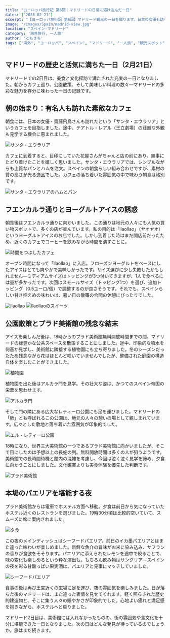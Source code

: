 ```yaml
---
title: "ヨーロッパ旅行記 第6回：マドリードの日常に溶け込んだ一日"
dates: ["2025-02-21"]
excerpt: "【ヨーロッパ旅行記 第6回】マドリード観光の一日を綴ります。日本の女優も訪れた「サンタ・エウラリア」での朝食から始まり、フエンカルラ通りの「llaollao」でのヨーグルトアイス体験、レティーロ公園散策、そして夜はシーフードパエリアとサングリアを堪能。プラド美術館の長蛇の列を断念するなど、計画の変更も含めた等身大の旅行記。王宮近くの広場での夜の雰囲気まで、マドリードの街の多彩な魅力を探索した充実の一日。"
image: "/images/Spain/madrid-view.jpg"
location: "スペイン-マドリード"
category: '海外旅行, 一人旅'
author: 'ともきち'
tags: ["海外", "ヨーロッパ", "スペイン", "マドリード", "一人旅", "観光スポット", "グルメ", "スペイン料理", "レティーロ公園", "プラド美術館", "アルカラ門", "カフェ巡り", "パエリア"]
---
```


## マドリードの歴史と活気に満ちた一日（2月21日）

マドリードでの2日目は、美食と文化探訪で満たされた充実の一日となりました。朝からカフェ巡り、公園散策、そして美味しい料理の数々—マドリードの多彩な魅力を存分に味わった一日の記録です。

## 朝の始まり：有名人も訪れた素敵なカフェ

朝食には、日本の女優・齋藤飛鳥さんも訪れたという「サンタ・エウラリア」というカフェを目指しました。途中、テアトル・レアル（王立劇場）の荘厳な外観も見学する機会に恵まれました。

![サンタ・エウラリア](/images/Spain/santa-eulalia1.jpg)

カフェに到着すると、目印にしていた花屋さんがちゃんと店の前にあり、無事にたどり着けたことを嬉しく思いました。サンタ・エウラリアでは、シンプルながらも上質なパンとハムを注文。スペインの朝食らしい組み合わせですが、素材の質の高さが光る逸品でした。カフェの落ち着いた雰囲気の中で味わう朝食は格別です。

![サンタ・エウラリアのハムとパン](/images/Spain/santa-eulalia3.jpg)

## フエンカルラ通りとヨーグルトアイスの誘惑

朝食後はフエンカルラ通りに向かいました。この通りは地元の人々にも人気の買い物スポットで、多くの店が並んでいます。私の目的は「llaollao」（ヤオヤオ）というヨーグルトアイスのお店でした。しかし到着した時はまだ開店前だったため、近くのカフェでコーヒーを飲みながら時間を潰すことに。

![時間をつぶしたカフェ](/images/Spain/delisk.jpg)

オープン時間になって「llaollao」に入店。フローズンヨーグルトをベースにしたアイスはとても爽やかで美味しかったです。サイズ選びに少し失敗したかもしれません—ミディアムサイズはトッピングが3つ付いてきますが、1人で食べるには量が多かったです。次回はスモールサイズ（トッピング1つ）を選び、追加トッピング（0.5ユーロ/個）で調整するのが良さそうです。それでも、スペインらしい甘さ控えめの味わいは、暑い日の散策の合間の休憩にぴったりでした。

![llaollao](/images/Spain/llaollao.jpg)
![llaollaoのスイーツ](/images/Spain/llaollao2.jpg)

## 公園散策とプラド美術館の残念な結末

アイスを楽しんだ後は、18時からのプラド美術館無料開放時間までの間、マドリードの緑豊かな公共スペースを散策することにしました。途中、印象的な噴水を何基か見学し、美術館に隣接する植物園にも立ち寄りました。冬のシーズンだったため残念ながら花はほとんど咲いていませんでしたが、整備された庭園の構造自体を楽しむことができました。

![植物園](/images/Spain/real-jardin-botanico.jpg)

植物園を出た後はアルカラ門を見学。その壮大な姿は、かつてのスペイン帝国の栄華を思わせます。

![アルカラ門](/images/Spain/puerta-de-alcala.jpg)

そして門の隣にある広大なレティーロ公園にも足を運びました。マドリードの「肺」とも呼ばれるこの公園は、地元の人々の憩いの場として親しまれています。広々とした敷地と落ち着いた雰囲気が印象的でした。

![エル・レティーロ公園](/images/Spain/parque-de-el-retiro.jpg)

18時になり、世界三大美術館の一つであるプラド美術館に向かいましたが、そこで目にしたのは予想以上の長蛇の列。無料開放時間は多くの人が狙うようです。美術館での長時間待機と館内の混雑を考慮し、今回は泣く泣く見学を諦め、夕食に向かうことにしました。文化鑑賞よりも美食体験を優先した判断です。

![プラド美術館](/images/Spain/museo-del-prado.jpg)

## 本場のパエリアを堪能する夜

プラド美術館からは電車でホステル方面へ移動。夕食は前日から気になっていたホステル近くのレストランを選びました。19時30分頃は比較的空いていて、スムーズに席に案内されました。

![夕食](/images/Spain/loredo.jpg)

この夜のメインディッシュはシーフードパエリア。前日のイカ墨パエリアとはまた違った味わいが楽しめました。新鮮な魚介の旨味がお米に染み込み、サフランの香りが食欲をそそります。パエリアに添えられたレモンを途中で絞ることで、味の変化も楽しめるという粋な演出も。もちろん飲み物はサングリア—スペインの夜を彩る甘酸っぱい果実酒は、パエリアと見事にマッチしていました。

![シーフードパエリア](/images/Spain/loredo2.jpg)

食事の後は再び王宮近くの広場に足を運び、夜の雰囲気を楽しみました。日が落ちた後のマドリードは、また違った表情を見せてくれます。軽く照らされた歴史的建造物と、そこに集う人々の賑やかさが印象的でした。心地よい疲れと満足感を抱きながら、ホステルへと戻りました。

マドリード2日目は、美術館には入れなかったものの、街の雰囲気や食文化を十分に堪能できた一日となりました。次の日はどんな発見が待っているのでしょうか。旅はまだ続きます。
